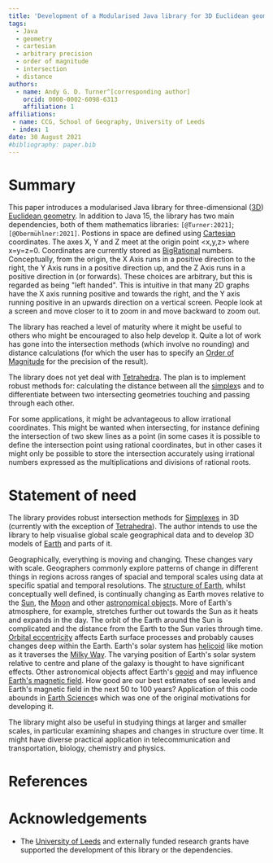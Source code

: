 ```yaml
---
title: 'Development of a Modularised Java library for 3D Euclidean geometry'
tags:
  - Java
  - geometry
  - cartesian
  - arbitrary precision
  - order of magnitude
  - intersection
  - distance
authors:
  - name: Andy G. D. Turner^[corresponding author]
    orcid: 0000-0002-6098-6313
    affiliation: 1
affiliations:
 - name: CCG, School of Geography, University of Leeds
 - index: 1
date: 30 August 2021
#bibliography: paper.bib
---
```


# Summary

This paper introduces a modularised Java library for three-dimensional ([3D](https://en.wikipedia.org/wiki/Euclidean_space)) [Euclidean geometry](https://en.wikipedia.org/wiki/Euclidean_geometry). In addition to Java 15, the library has two main dependencies, both of them mathematics libraries: `[@Turner:2021]`; `[@Obermühlner:2021]`. Postions in space are defined using [Cartesian](https://en.wikipedia.org/wiki/Cartesian_coordinate_system) coordinates. The axes X, Y and Z meet at the origin point <x,y,z> where x=y=z=0. Coordinates are currently stored as [BigRational](https://github.com/eobermuhlner/big-math/blob/master/ch.obermuhlner.math.big/src/main/java/ch/obermuhlner/math/big/BigRational.java) numbers. Conceptually, from the origin, the X Axis runs in a positive direction to the right, the Y Axis runs in a positive direction up, and the Z Axis runs in a positive direction in (or forwards). These choices are arbitrary, but this is regarded as being "left handed". This is intuitive in that many 2D graphs have the X axis running positive and towards the right, and the Y axis running positive in an upwards direction on a vertical screen. People look at a screen and move closer to it to zoom in and move backward to zoom out.

The library has reached a level of maturity where it might be useful to others who might be encouraged to also help develop it. Quite a lot of work has gone into the intersection methods (which involve no rounding) and distance calculations (for which the user has to specify an [Order of Magnitude](https://en.wikipedia.org/wiki/Order_of_magnitude) for the precision of the result).

The library does not yet deal with [Tetrahedra](https://en.wikipedia.org/wiki/Tetrahedra). The plan is to implement robust methods for: calculating the distance between all the [simplex](https://en.wikipedia.org/wiki/Simplex)s and to differentiate between two intersecting geometries touching and passing through each other.

For some applications, it might be advantageous to allow irrational coordinates. This might be wanted when intersecting, for instance defining the intersection of two skew lines as a point (in some cases it is possible to define the intersection point using rational coordinates, but in other cases it might only be possible to store the intersection accurately using irrational numbers expressed as the multiplications and divisions of rational roots. 

# Statement of need

The library provides robust intersection methods for [Simplexes](https://en.wikipedia.org/wiki/Simplexes) in 3D (currently with the exception of [Tetrahedra](https://en.wikipedia.org/wiki/Tetrahedra)). The author intends to use the library to help visualise global scale geographical data and to develop 3D models of [Earth](https://en.wikipedia.org/wiki/Earth) and parts of it.

Geographically, everything is moving and changing. These changes vary with scale. Geographers commonly explore patterns of change in different things in regions across ranges of spacial and temporal scales using data at specific spatial and temporal resolutions. The [structure of Earth](https://en.wikipedia.org/wiki/Structure_of_Earth), whilst conceptually well defined, is continually changing as Earth moves relative to the [Sun](https://en.wikipedia.org/wiki/Sun), the [Moon](https://en.wikipedia.org/wiki/Moon) and other [astronomical object](https://en.wikipedia.org/wiki/Astronomical_object)s. More of Earth's atmosphere, for example, stretches further out towards the Sun as it heats and expands in the day. The orbit of the Earth around the Sun is complicated and the distance from the Earth to the Sun varies through time. [Orbital eccentricity](https://en.wikipedia.org/wiki/Orbital_eccentricity) affects Earth surface processes and probably causes changes deep within the Earth. Earth's solar system has [helicoid](https://en.wikipedia.org/wiki/Helicoid) like motion as it traverses the [Milky Way](https://en.wikipedia.org/wiki/Milky_Way). The varying position of Earth's solar system relative to centre and plane of the galaxy is thought to have significant effects. Other astronomical objects affect Earth's [geoid](https://en.wikipedia.org/wiki/Geoid) and may influence [Earth's magnetic field](https://en.wikipedia.org/wiki/Earth%27s_magnetic_field). How good are our best estimates of sea levels and Earth's magnetic field in the next 50 to 100 years? Application of this code abounds in [Earth Science](https://en.wikipedia.org/wiki/Earth_science)s which was one of the original motivations for developing it.

The library might also be useful in studying things at larger and smaller scales, in particular examining shapes and changes in structure over time. It might have diverse practical application in telecommunication and transportation, biology, chemistry and physics.

# References

# Acknowledgements
- The [University of Leeds](http://www.leeds.ac.uk) and externally funded research grants have supported the development of this library or the dependencies.
